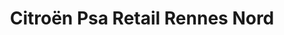 ---
title: "Citroën Psa Retail Rennes Nord"
url: /rennes/citroen-psa-retail-rennes-nord/
shop: voiture
---